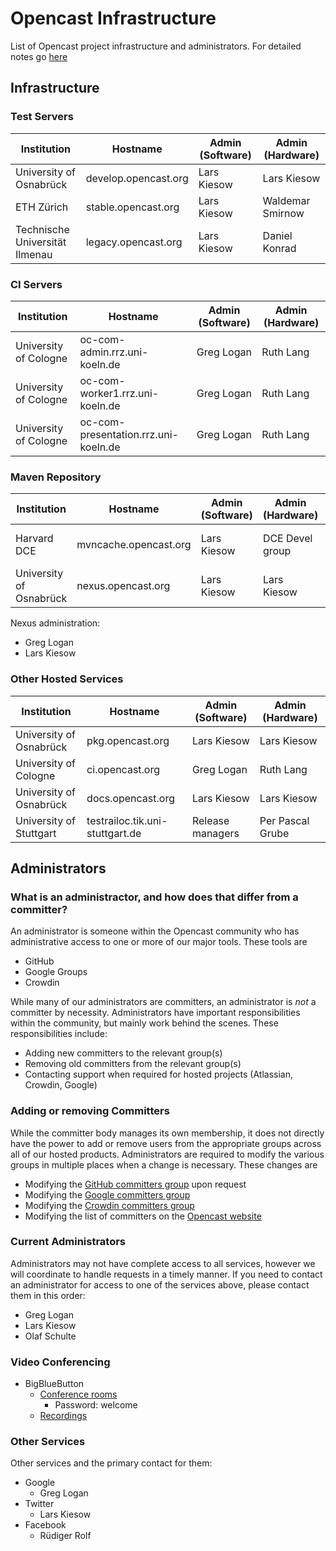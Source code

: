 Opencast Infrastructure
=======================

List of Opencast project infrastructure and administrators.  For detailed notes go [here](notes.md)

Infrastructure
--------------

### Test Servers

Institution                    | Hostname                      | Admin (Software) | Admin (Hardware)
-------------------------------|-------------------------------|------------------|------------------
University of Osnabrück        | develop.opencast.org          | Lars Kiesow      | Lars Kiesow
ETH Zürich                     | stable.opencast.org           | Lars Kiesow      | Waldemar Smirnow
Technische Universität Ilmenau | legacy.opencast.org           | Lars Kiesow      | Daniel Konrad


### CI Servers
Institution                | Hostname                             | Admin (Software) | Admin (Hardware)
---------------------------|--------------------------------------|------------------|--------------------
University of Cologne      | oc-com-admin.rrz.uni-koeln.de        | Greg Logan       | Ruth Lang
University of Cologne      | oc-com-worker1.rrz.uni-koeln.de      | Greg Logan       | Ruth Lang
University of Cologne      | oc-com-presentation.rrz.uni-koeln.de | Greg Logan       | Ruth Lang



### Maven Repository

Institution                | Hostname                      | Admin (Software) | Admin (Hardware)  | Notes
---------------------------|-------------------------------|------------------|-------------------|-----------------
Harvard DCE                | mvncache.opencast.org         | Lars Kiesow      | DCE Devel group   | Nginx cache, AWS
University of Osnabrück    | nexus.opencast.org            | Lars Kiesow      | Lars Kiesow       | nexus-oss

Nexus administration:

- Greg Logan
- Lars Kiesow


### Other Hosted Services

Institution                | Hostname                        | Admin (Software) | Admin (Hardware)
---------------------------|---------------------------------|------------------|-------------------------
University of Osnabrück    | pkg.opencast.org                | Lars Kiesow      | Lars Kiesow
University of Cologne      | ci.opencast.org                 | Greg Logan       | Ruth Lang
University of Osnabrück    | docs.opencast.org               | Lars Kiesow      | Lars Kiesow
University of Stuttgart    | testrailoc.tik.uni-stuttgart.de | Release managers | Per Pascal Grube


Administrators
--------------

### What is an administractor, and how does that differ from a committer?

An administrator is someone within the Opencast community who has administrative access to one or more of our major
tools.  These tools are

- GitHub
- Google Groups
- Crowdin

While many of our administrators are committers, an administrator is _not_ a committer by necessity.  Administrators
have important responsibilities within the community, but mainly work behind the scenes.  These responsibilities
include:

- Adding new committers to the relevant group(s)
- Removing old committers from the relevant group(s)
- Contacting support when required for hosted projects (Atlassian, Crowdin, Google)

### Adding or removing Committers

While the committer body manages its own membership, it does not directly have the power to add or remove users
from the appropriate groups across all of our hosted products.  Administrators are required to modify the various
groups in multiple places when a change is necessary.  These changes are

- Modifying the [GitHub committers group](https://github.com/orgs/opencast/teams/committers/members) upon request
- Modifying the [Google committers group](https://admin.google.com/opencast.org/AdminHome?hl=de&pli=1&fral=1&groupId=committers@opencast.org&chromeless=1#OGX:Group?hl=de)
- Modifying the [Crowdin committers group](https://crowdin.com/project/opencast-community/settings#members)
- Modifying the list of committers on the [Opencast website](https://opencast.org/people)

### Current Administrators

Administrators may not have complete access to all services, however we will coordinate to handle requests in a timely
manner. If you need to contact an administrator for access to one of the services above, please contact them in this
order:

- Greg Logan
- Lars Kiesow
- Olaf Schulte

### Video Conferencing

- BigBlueButton
    - [Conference rooms](http://opencast.blindsidenetworks.net/opencast/)
        - Password: welcome
    - [Recordings](http://opencast.blindsidenetworks.net/opencast/recordings-5720cd14621.jsp)

### Other Services

Other services and the primary contact for them:

- Google
    - Greg Logan
- Twitter
    - Lars Kiesow
- Facebook
    - Rüdiger Rolf
